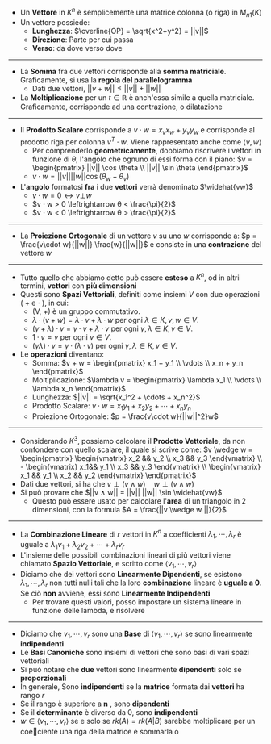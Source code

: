 * Un __Vettore__ in $K^n$ è semplicemente una matrice colonna (o riga) in $M_{n1}(K)$ 
* Un vettore possiede:
	* __Lunghezza__: $\overline{OP} = \sqrt{x^2+y^2} = ||v||$  
	* __Direzione__: Parte per cui passa
	* __Verso__: da dove verso dove
---	
* La __Somma__ fra due vettori corrisponde alla __somma matriciale__. Graficamente, si usa la __regola del parallelogramma__
	* Dati due vettori, $||v + w|| \le ||v|| + ||w||$ 
* La __Moltiplicazione__ per un $t \in \mathbb{R}$ è anch'essa simile a quella matriciale. Graficamente, corrisponde ad una contrazione, o dilatazione
---
* Il __Prodotto Scalare__ corrisponde a $v \cdot w = x_vx_w + y_vy_w$ e corrisponde al prodotto riga per colonna $v^T \cdot w$. Viene rappresentato anche come $\langle v, w \rangle$ 
	* Per comprenderlo __geometricamente__, dobbiamo riscrivere i vettori in funzione di $\theta$, l'angolo che ognuno di essi forma con il piano: $v = \begin{pmatrix} ||v|| \cos \theta \\ ||v|| \sin \theta \end{pmatrix}$ 
	* $v \cdot w = ||v|| ||w|| \cos( \theta_w - \theta_v)$ 
* L'__angolo__ formatosi __fra__ i due __vettori__ verrà denominato $\widehat{vw}$ 
	* $v · w = 0 \leftrightarrow v ⊥ w$
	* $v · w > 0 \leftrightarrow θ < \frac{\pi}{2}$ 
	* $v · w < 0 \leftrightarrow θ > \frac{\pi}{2}$ 
---
* La __Proiezione Ortogonale__ di un vettore $v$ su uno $w$ corrisponde a: $p = \frac{v\cdot w}{||w||} \frac{w}{||w||}$ e consiste in una __contrazione__ del vettore $w$
---
* Tutto quello che abbiamo detto può essere __esteso__ a $K^n$, od in altri termini, __vettori__ con __più dimensioni__
* Questi sono __Spazi Vettoriali__, definiti come insiemi $V$ con due operazioni ( + e $\cdot$ ), in cui:
	* (V, +) è un gruppo commutativo.
	* $λ · (v + w) = λ · v + λ · w$ per ogni $λ ∈ K, v,w ∈ V.$
	* $(γ + λ) · v = γ · v + λ · v$ per ogni $γ, λ ∈ K, v ∈ V$.
	* $1 · v = v$ per ogni $v ∈ V$.
	* $(γλ) · v = γ · (λ · v)$ per ogni $γ, λ ∈ K, v ∈ V$.
* Le __operazioni__ diventano:
	* Somma: $v + w = \begin{pmatrix} x_1 + y_1 \\ \vdots \\ x_n + y_n \end{pmatrix}$ 
	* Moltiplicazione: $\lambda v = \begin{pmatrix} \lambda x_1 \\ \vdots \\ \lambda x_n \end{pmatrix}$ 
	* Lunghezza: $||v|| = \sqrt{x_1^2 + \cdots + x_n^2}$ 
	* Prodotto Scalare: $v \cdot w = x_1y_1 + x_2y_2 + \cdots + x_ny_n$ 
	* Proiezione Ortogonale: $p = \frac{v\cdot w}{||w||^2}w$ 
---
* Considerando $K^3$, possiamo calcolare il __Prodotto Vettoriale__, da non confondere con quello scalare, il quale si scrive come: $v \wedge w = \begin{pmatrix} \begin{vmatrix} x_2 && y_2 \\ x_3 && y_3 \end{vmatrix} \\ - \begin{vmatrix} x_1&& y_1 \\ x_3 && y_3 \end{vmatrix} \\ \begin{vmatrix} x_1 && y_1 \\ x_2 && y_2 \end{vmatrix} \end{pmatrix}$ 
* Dati due vettori, si ha che $v \perp (v \wedge w) \quad w \perp (v \wedge w)$ 
* Si può provare che $||v ∧ w|| = ||v|| ||w|| \sin \widehat{vw}$ 
	* Questo può essere usato per calcolare l'__area__ di un triangolo in 2 dimensioni, con la formula $A = \frac{||v \wedge w ||}{2}$ 
---
* La __Combinazione Lineare__ di $r$ vettori in $K^n$ a coefficienti $\lambda_1, \cdots, \lambda_r$ è uguale a $\lambda_1v_1 + \lambda_2v_2 + \cdots + \lambda_rv_r$ 
* L'insieme delle possibili combinazioni lineari di più vettori viene chiamato __Spazio Vettoriale__, e scritto come $\langle v_1, \cdots, v_r \rangle$ 
* Diciamo che dei vettori sono __Linearmente Dipendenti__, se esistono $\lambda_1, \cdots, \lambda_r$ non tutti nulli tali che la loro __combinazione__ lineare è __uguale a 0__. Se ciò __non__ avviene, essi sono __Linearmente Indipendenti__
	* Per trovare questi valori, posso impostare un sistema lineare in funzione delle lambda, e risolvere
---
* Diciamo che $v_1, \cdots, v_r$ sono una __Base__ di $\langle v_1, \cdots, v_r \rangle$ se sono linearmente __indipendenti__
* Le __Basi Canoniche__ sono insiemi di vettori che sono basi di vari spazi vettoriali
* Si può notare che __due__ vettori sono linearmente __dipendenti__ solo se __proporzionali__
* In generale, Sono __indipendenti__ se la __matrice__ formata dai __vettori__ ha rango $r$ 
* Se il rango è superiore a __n__ , sono __dipendenti__
* Se il __determinante__ è diverso da 0, sono __indipendenti__
* $w ∈ \langle v_1, \cdots , v_r \rangle$ se e solo se $rk(A) = rk(A | B)$ sarebbe moltiplicare per un coeciente una riga della matrice e sommarla o